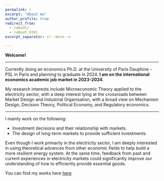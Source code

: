 ```yaml
---
permalink: /
excerpt: "About me"
author_profile: true
redirect_from: 
  - /about/
  - /about.html
excerpt_separator: <!--more-->

---
```


**Welcome!**

------

Currently doing an economics Ph.D. at the University of Paris Dauphine - PSL in Paris and planning to graduate in 2024.  **I am on the international economics academic job market in 2023-2024**.


My research interests include Microeconomic Theory applied to the electricity sector, with a deep interest lying at the crossroads between Market Design and Industrial Organisation, with a broad view on Mechanism Design, Decision Theory, Political Economy, and Regulatory economics.

------

I mainly work on the following:

- Investment decisions and their relationship with markets. 
- The design of long-term markets to provide sufficient investments. 

Even though I work primarily in the electricity sector, I am deeply interested in using theoretical advances from other economic fields to help build a more resilient energy system. At the same time, feedback from past and current experiences in electricity markets could significantly improve our understanding of how to efficiently provide essential goods.

You can find my works here [here](http://leopoldmonjoie.com/publications/)

   <!--more--> 

